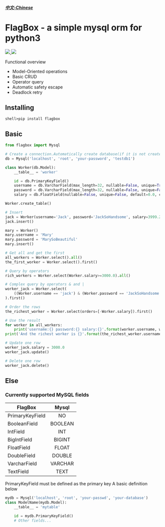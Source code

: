 ##### [中文-Chinese](https://github.com/lwaix/flagbox/blob/master/README-zh.md "中文-Chinese")

# FlagBox - a simple mysql orm for python3

<a href="https://github.com/lwaix/flagbox">
  <img src="https://img.shields.io/badge/python-3.5-red.svg">
</a>

<a href="https://github.com/lwaix/flagbox/blob/master/LICENSE">
  <img src="https://img.shields.io/badge/license-MIT-green.svg">
</a>

Functional overview

- Model-Oriented operations
- Basic CRUD
- Operator query
- Automatic safety escape
- Deadlock retry

## Installing

```
shell>pip install flagbox
```

## Basic

```python
from flagbox import Mysql

# Create a connection.Automatically create database(if it is not created)
db = Mysql('localhost', 'root', 'your-password', 'testdb1')

class Worker(db.Model):
    __table__ = 'worker'

    id = db.PrimaryKeyField()
    username = db.VarcharField(max_length=32, nullable=False, unique=True, default=None, comment="Worker's username")
    password = db.VarcharField(max_length=32, nullable=False, unique=False, default=None, comment="Worker's password")
    salary = db.FloatField(nullable=False, unique=False, default=0.0, comment="Worker's monthly salary")

Worker.create_table()

# Insert
jack = Worker(username='Jack', password='JackSoHandsome', salary=3999.2)
jack.insert()

mary = Worker()
mary.username = 'Mary'
mary.password = 'MarySoBeautiful'
mary.insert()

# Get all and get the first
all_workers = Worker.select().all()
the_first_worker = Worker.select().first()

# Query by operators
rich_workers = Worker.select(Worker.salary>=3000.0).all()

# Complex query by operators & and |
worker_jack = Worker.select(
	((Worker.username == 'jack') & (Worker.password == 'JackSoHandsome')) | (Worker.salary=='3999.2')
).first()

# Order the rows
the_richest_worker = Worker.select(orders=[-Worker.salary]).first()

# Use the result
for worker in all_workers:
	print('username:{} password:{} salary:{}'.format(worker.username, worker.password, worker.salary))
print('And the richest worker is {}'.format(the_richest_worker.username))

# Update one row
worker_jack.salary = 3000.0
worker_jack.update()

# Delete one row
worker_jack.delete()
```

## Else

### Currently supported MySQL fields

FlagBox|Mysql
--|:--:
PrimaryKeyField|NO
BooleanField|BOOLEAN
IntField|INT
BigIntField|BIGINT
FloatField|FLOAT
DoubleField|DOUBLE
VarcharField|VARCHAR
TextField|TEXT

PrimaryKeyField must be defined as the primary key
A basic definition below

```python
mydb = Mysql('localhost', 'root', 'your-passwd', 'your-database')
class ModelName(mydb.Model):
    __table__ = 'mytable'

    id = mydb.PrimaryKeyField()
    # Other fields...
```